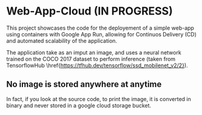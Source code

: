 # Web-App-Cloud (IN PROGRESS)
This project showcases the code for the deployement of a simple web-app using containers with Google App Run, allowing for Continuos Delivery (CD) and automated scalability of the application. 

The application take as an imput an image, and uses a neural network trained on the COCO 2017 dataset to perform inference (taken from TensorflowHub \href{https://tfhub.dev/tensorflow/ssd_mobilenet_v2/2}). 

## No image is stored anywhere at anytime
In fact, if you look at the source code, to print the image, it is converted in binary and never stored in a google cloud storage bucket.

